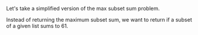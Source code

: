 Let's take a simplified version of the max subset sum problem. 

Instead of returning the maximum subset sum, we want to return if a subset of a given list sums to 61.

